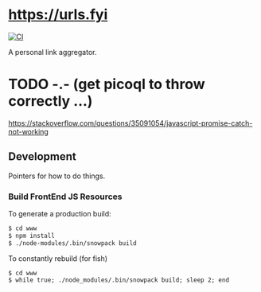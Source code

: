 # https://urls.fyi

[![CI](https://github.com/dyedgreen/urls/actions/workflows/ci.yml/badge.svg)](https://github.com/dyedgreen/urls/actions/workflows/ci.yml)

A personal link aggregator.

# TODO -.- (get picoql to throw correctly ...)
https://stackoverflow.com/questions/35091054/javascript-promise-catch-not-working

## Development
Pointers for how to do things.

### Build FrontEnd JS Resources

To generate a production build:
```bash
$ cd www
$ npm install
$ ./node-modules/.bin/snowpack build
```

To constantly rebuild (for fish)
```fish
$ cd www
$ while true; ./node_modules/.bin/snowpack build; sleep 2; end
```
